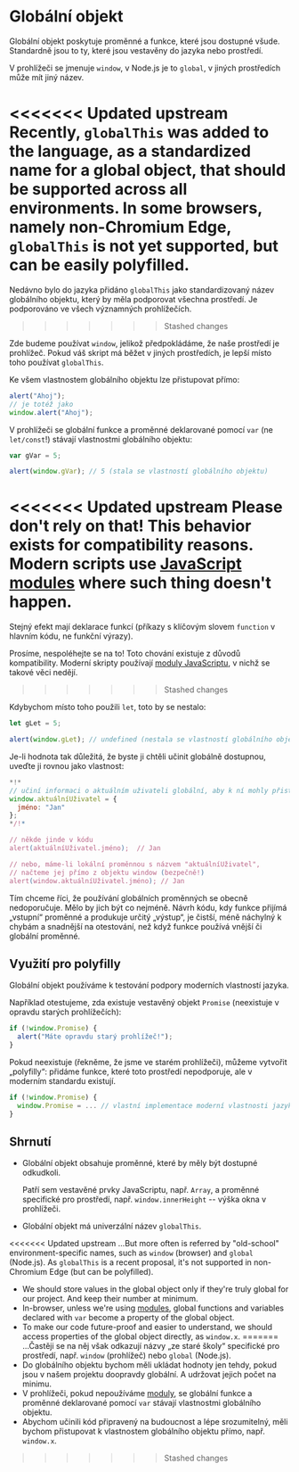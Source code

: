 
# Globální objekt

Globální objekt poskytuje proměnné a funkce, které jsou dostupné všude. Standardně jsou to ty, které jsou vestavěny do jazyka nebo prostředí.

V prohlížeči se jmenuje `window`, v Node.js je to `global`, v jiných prostředích může mít jiný název.

<<<<<<< Updated upstream
Recently, `globalThis` was added to the language, as a standardized name for a global object, that should be supported across all environments. In some browsers, namely non-Chromium Edge, `globalThis` is not yet supported, but can be easily polyfilled.
=======
Nedávno bylo do jazyka přidáno `globalThis` jako standardizovaný název globálního objektu, který by měla podporovat všechna prostředí. Je podporováno ve všech významných prohlížečích.
>>>>>>> Stashed changes

Zde budeme používat `window`, jelikož předpokládáme, že naše prostředí je prohlížeč. Pokud váš skript má běžet v jiných prostředích, je lepší místo toho používat `globalThis`.

Ke všem vlastnostem globálního objektu lze přistupovat přímo:

```js run
alert("Ahoj");
// je totéž jako
window.alert("Ahoj");
```

V prohlížeči se globální funkce a proměnné deklarované pomocí `var` (ne `let/const`!) stávají vlastnostmi globálního objektu:

```js run untrusted refresh
var gVar = 5;

alert(window.gVar); // 5 (stala se vlastností globálního objektu)
```

<<<<<<< Updated upstream
Please don't rely on that! This behavior exists for compatibility reasons. Modern scripts use [JavaScript modules](info:modules) where such thing doesn't happen.
=======
Stejný efekt mají deklarace funkcí (příkazy s klíčovým slovem `function` v hlavním kódu, ne funkční výrazy).

Prosíme, nespoléhejte se na to! Toto chování existuje z důvodů kompatibility. Moderní skripty používají [moduly JavaScriptu](info:modules), v nichž se takové věci nedějí.
>>>>>>> Stashed changes

Kdybychom místo toho použili `let`, toto by se nestalo:

```js run untrusted refresh
let gLet = 5;

alert(window.gLet); // undefined (nestala se vlastností globálního objektu)
```

Je-li hodnota tak důležitá, že byste ji chtěli učinit globálně dostupnou, uveďte ji rovnou jako vlastnost:

```js run
*!*
// učiní informaci o aktuálním uživateli globální, aby k ní mohly přistupovat všechny skripty
window.aktuálníUživatel = {
  jméno: "Jan"
};
*/!*

// někde jinde v kódu
alert(aktuálníUživatel.jméno);  // Jan

// nebo, máme-li lokální proměnnou s názvem "aktuálníUživatel",
// načteme jej přímo z objektu window (bezpečně!)
alert(window.aktuálníUživatel.jméno); // Jan
```

Tím chceme říci, že používání globálních proměnných se obecně nedoporučuje. Mělo by jich být co nejméně. Návrh kódu, kdy funkce přijímá „vstupní“ proměnné a produkuje určitý „výstup“, je čistší, méně náchylný k chybám a snadnější na otestování, než když funkce používá vnější či globální proměnné.

## Využití pro polyfilly

Globální objekt používáme k testování podpory moderních vlastností jazyka.

Například otestujeme, zda existuje vestavěný objekt `Promise` (neexistuje v opravdu starých prohlížečích):
```js run
if (!window.Promise) {
  alert("Máte opravdu starý prohlížeč!");
}
```

Pokud neexistuje (řekněme, že jsme ve starém prohlížeči), můžeme vytvořit „polyfilly“: přidáme funkce, které toto prostředí nepodporuje, ale v moderním standardu existují.

```js run
if (!window.Promise) {
  window.Promise = ... // vlastní implementace moderní vlastnosti jazyka
}
```

## Shrnutí

- Globální objekt obsahuje proměnné, které by měly být dostupné odkudkoli.

    Patří sem vestavěné prvky JavaScriptu, např. `Array`, a proměnné specifické pro prostředí, např. `window.innerHeight` -- výška okna v prohlížeči.
- Globální objekt má univerzální název `globalThis`.

<<<<<<< Updated upstream
    ...But more often is referred by "old-school" environment-specific names, such as `window` (browser) and `global` (Node.js). As `globalThis` is a recent proposal, it's not supported in non-Chromium Edge (but can be polyfilled).
- We should store values in the global object only if they're truly global for our project. And keep their number at minimum.
- In-browser, unless we're using [modules](info:modules), global functions and variables declared with `var` become a property of the global object.
- To make our code future-proof and easier to understand, we should access properties of the global object directly, as `window.x`.
=======
    ...Častěji se na něj však odkazují názvy „ze staré školy“ specifické pro prostředí, např. `window` (prohlížeč) nebo `global` (Node.js).
- Do globálního objektu bychom měli ukládat hodnoty jen tehdy, pokud jsou v našem projektu doopravdy globální. A udržovat jejich počet na minimu.
- V prohlížeči, pokud nepoužíváme [moduly](info:modules), se globální funkce a proměnné deklarované pomocí `var` stávají vlastnostmi globálního objektu.
- Abychom učinili kód připravený na budoucnost a lépe srozumitelný, měli bychom přistupovat k vlastnostem globálního objektu přímo, např. `window.x`.
>>>>>>> Stashed changes
